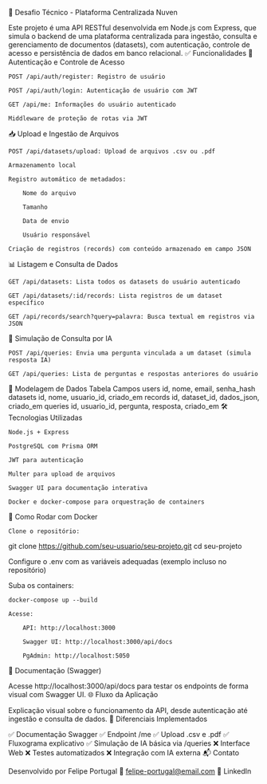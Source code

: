 🚀 Desafio Técnico - Plataforma Centralizada Nuven

Este projeto é uma API RESTful desenvolvida em Node.js com Express, que simula o backend de uma plataforma centralizada para ingestão, consulta e gerenciamento de documentos (datasets), com autenticação, controle de acesso e persistência de dados em banco relacional.
✅ Funcionalidades
🔐 Autenticação e Controle de Acesso

    POST /api/auth/register: Registro de usuário

    POST /api/auth/login: Autenticação de usuário com JWT

    GET /api/me: Informações do usuário autenticado

    Middleware de proteção de rotas via JWT

📥 Upload e Ingestão de Arquivos

    POST /api/datasets/upload: Upload de arquivos .csv ou .pdf

    Armazenamento local

    Registro automático de metadados:

        Nome do arquivo

        Tamanho

        Data de envio

        Usuário responsável

    Criação de registros (records) com conteúdo armazenado em campo JSON

📊 Listagem e Consulta de Dados

    GET /api/datasets: Lista todos os datasets do usuário autenticado

    GET /api/datasets/:id/records: Lista registros de um dataset específico

    GET /api/records/search?query=palavra: Busca textual em registros via JSON

🤖 Simulação de Consulta por IA

    POST /api/queries: Envia uma pergunta vinculada a um dataset (simula resposta IA)

    GET /api/queries: Lista de perguntas e respostas anteriores do usuário

🧱 Modelagem de Dados
Tabela	Campos
users	id, nome, email, senha_hash
datasets	id, nome, usuario_id, criado_em
records	id, dataset_id, dados_json, criado_em
queries	id, usuario_id, pergunta, resposta, criado_em
🛠️ Tecnologias Utilizadas

    Node.js + Express

    PostgreSQL com Prisma ORM

    JWT para autenticação

    Multer para upload de arquivos

    Swagger UI para documentação interativa

    Docker e docker-compose para orquestração de containers

🐳 Como Rodar com Docker

    Clone o repositório:

git clone https://github.com/seu-usuario/seu-projeto.git
cd seu-projeto

Configure o .env com as variáveis adequadas (exemplo incluso no repositório)

Suba os containers:

    docker-compose up --build

    Acesse:

        API: http://localhost:3000

        Swagger UI: http://localhost:3000/api/docs

        PgAdmin: http://localhost:5050

📄 Documentação (Swagger)

Acesse http://localhost:3000/api/docs para testar os endpoints de forma visual com Swagger UI.
🌐 Fluxo da Aplicação


Explicação visual sobre o funcionamento da API, desde autenticação até ingestão e consulta de dados.
🚀 Diferenciais Implementados

✅ Documentação Swagger
✅ Endpoint /me
✅ Upload .csv e .pdf
✅ Fluxograma explicativo
✅ Simulação de IA básica via /queries
❌ Interface Web
❌ Testes automatizados
❌ Integração com IA externa
📬 Contato

Desenvolvido por Felipe Portugal
📧 felipe-portugal@email.com
🔗 LinkedIn
